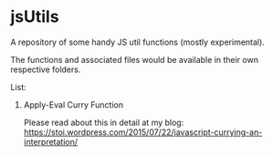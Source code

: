 # jsUtils
A repository of some handy JS util functions (mostly experimental).

The functions and associated files would be available in their own respective folders.

List:

1. Apply-Eval Curry Function

    Please read about this in detail at my blog: https://stoi.wordpress.com/2015/07/22/javascript-currying-an-interpretation/
